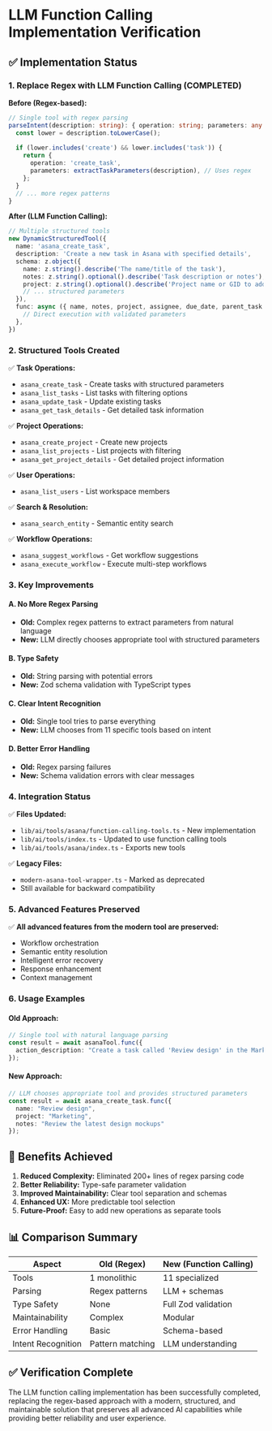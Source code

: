 # LLM Function Calling Implementation Verification

## ✅ Implementation Status

### 1. Replace Regex with LLM Function Calling (COMPLETED)

**Before (Regex-based):**
```typescript
// Single tool with regex parsing
parseIntent(description: string): { operation: string; parameters: any } {
  const lower = description.toLowerCase();
  
  if (lower.includes('create') && lower.includes('task')) {
    return {
      operation: 'create_task',
      parameters: extractTaskParameters(description), // Uses regex
    };
  }
  // ... more regex patterns
}
```

**After (LLM Function Calling):**
```typescript
// Multiple structured tools
new DynamicStructuredTool({
  name: 'asana_create_task',
  description: 'Create a new task in Asana with specified details',
  schema: z.object({
    name: z.string().describe('The name/title of the task'),
    notes: z.string().optional().describe('Task description or notes'),
    project: z.string().optional().describe('Project name or GID to add the task to'),
    // ... structured parameters
  }),
  func: async ({ name, notes, project, assignee, due_date, parent_task }) => {
    // Direct execution with validated parameters
  },
})
```

### 2. Structured Tools Created

✅ **Task Operations:**
- `asana_create_task` - Create tasks with structured parameters
- `asana_list_tasks` - List tasks with filtering options
- `asana_update_task` - Update existing tasks
- `asana_get_task_details` - Get detailed task information

✅ **Project Operations:**
- `asana_create_project` - Create new projects
- `asana_list_projects` - List projects with filtering
- `asana_get_project_details` - Get detailed project information

✅ **User Operations:**
- `asana_list_users` - List workspace members

✅ **Search & Resolution:**
- `asana_search_entity` - Semantic entity search

✅ **Workflow Operations:**
- `asana_suggest_workflows` - Get workflow suggestions
- `asana_execute_workflow` - Execute multi-step workflows

### 3. Key Improvements

#### A. No More Regex Parsing
- **Old:** Complex regex patterns to extract parameters from natural language
- **New:** LLM directly chooses appropriate tool with structured parameters

#### B. Type Safety
- **Old:** String parsing with potential errors
- **New:** Zod schema validation with TypeScript types

#### C. Clear Intent Recognition
- **Old:** Single tool tries to parse everything
- **New:** LLM chooses from 11 specific tools based on intent

#### D. Better Error Handling
- **Old:** Regex parsing failures
- **New:** Schema validation errors with clear messages

### 4. Integration Status

✅ **Files Updated:**
- `lib/ai/tools/asana/function-calling-tools.ts` - New implementation
- `lib/ai/tools/index.ts` - Updated to use function calling tools
- `lib/ai/tools/asana/index.ts` - Exports new tools

✅ **Legacy Files:**
- `modern-asana-tool-wrapper.ts` - Marked as deprecated
- Still available for backward compatibility

### 5. Advanced Features Preserved

✅ **All advanced features from the modern tool are preserved:**
- Workflow orchestration
- Semantic entity resolution
- Intelligent error recovery
- Response enhancement
- Context management

### 6. Usage Examples

#### Old Approach:
```typescript
// Single tool with natural language parsing
const result = await asanaTool.func({
  action_description: "Create a task called 'Review design' in the Marketing project"
});
```

#### New Approach:
```typescript
// LLM chooses appropriate tool and provides structured parameters
const result = await asana_create_task.func({
  name: "Review design",
  project: "Marketing",
  notes: "Review the latest design mockups"
});
```

## 🎯 Benefits Achieved

1. **Reduced Complexity:** Eliminated 200+ lines of regex parsing code
2. **Better Reliability:** Type-safe parameter validation
3. **Improved Maintainability:** Clear tool separation and schemas
4. **Enhanced UX:** More predictable tool selection
5. **Future-Proof:** Easy to add new operations as separate tools

## 📊 Comparison Summary

| Aspect | Old (Regex) | New (Function Calling) |
|--------|-------------|------------------------|
| Tools | 1 monolithic | 11 specialized |
| Parsing | Regex patterns | LLM + schemas |
| Type Safety | None | Full Zod validation |
| Maintainability | Complex | Modular |
| Error Handling | Basic | Schema-based |
| Intent Recognition | Pattern matching | LLM understanding |

## ✅ Verification Complete

The LLM function calling implementation has been successfully completed, replacing the regex-based approach with a modern, structured, and maintainable solution that preserves all advanced AI capabilities while providing better reliability and user experience. 